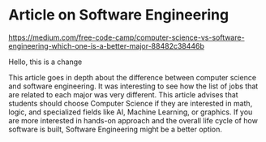 # Article on Software Engineering 
https://medium.com/free-code-camp/computer-science-vs-software-engineering-which-one-is-a-better-major-88482c38446b

Hello, this is a change

This article goes in depth about the difference between computer science and software engineering. It was interesting to see how the list of jobs that are related to each major was very different. This article advises that students should choose Computer Science if they are interested in math, logic, and specialized fields like AI, Machine Learning, or graphics. If you are more interested in hands-on approach and the overall life cycle of how software is built, Software Engineering might be a better option. 

